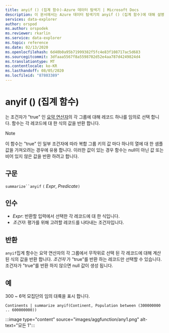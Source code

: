 ```yaml
---
title: anyif () (집계 함수)-Azure 데이터 탐색기 | Microsoft Docs
description: 이 문서에서는 Azure 데이터 탐색기의 anyif () (집계 함수)에 대해 설명 합니다.
services: data-explorer
author: orspod
ms.author: orspodek
ms.reviewer: rkarlin
ms.service: data-explorer
ms.topic: reference
ms.date: 02/13/2020
ms.openlocfilehash: 6d40b0a95b71999382f5fc4e83f108717ac5d683
ms.sourcegitcommit: 3dfaaa5567f8a5598702d52e4aa787d4249824d4
ms.translationtype: MT
ms.contentlocale: ko-KR
ms.lasthandoff: 08/05/2020
ms.locfileid: "87803389"
---
```

# <a name="anyif-aggregation-function"></a>anyif () (집계 함수)

는 조건자가 "true" 인 [요약 연산자](summarizeoperator.md)의 각 그룹에 대해 레코드 하나를 임의로 선택 합니다. 함수는 각 레코드에 대 한 식의 값을 반환 합니다.

> [!NOTE]
> 이 함수는 "true" 인 일부 조건자에 따라 복합 그룹 키의 값 마다 하나의 열에 대 한 샘플 값을 가져오려는 경우에 유용 합니다.
> 이러한 값이 있는 경우 함수는 null이 아닌 값 또는 비어 있지 않은 값을 반환 하려고 합니다.

## <a name="syntax"></a>구문

`summarize``anyif` `(` *Expr*, *Predicate*`)`

## <a name="arguments"></a>인수

* *Expr*: 반환할 입력에서 선택한 각 레코드에 대 한 식입니다.
* *조건자*: 평가를 위해 고려할 레코드를 나타내는 조건자입니다.

## <a name="returns"></a>반환

`anyif`집계 함수는 요약 연산자의 각 그룹에서 무작위로 선택 된 각 레코드에 대해 계산 된 식의 값을 반환 합니다. *조건자* 가 "true"를 반환 하는 레코드만 선택할 수 있습니다. 조건자가 "true"를 반환 하지 않으면 null 값이 생성 됩니다.

## <a name="examples"></a>예

300 ~ 6억 모집단의 임의 대륙을 표시 합니다.

```kusto
Continents | summarize anyif(Continent, Population between (300000000 .. 600000000))
```

:::image type="content" source="images/aggfunction/any1.png" alt-text="모든 1":::
